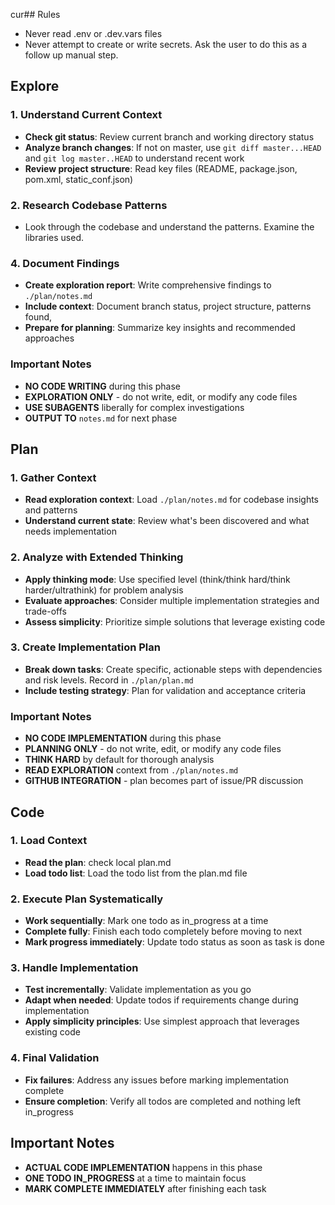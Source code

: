 cur## Rules
- Never read .env or .dev.vars files
- Never attempt to create or write secrets. Ask the user to do this as a follow up manual step.

## Explore

### 1. Understand Current Context
- **Check git status**: Review current branch and working directory status
- **Analyze branch changes**: If not on master, use `git diff master...HEAD` and `git log master..HEAD` to understand recent work
- **Review project structure**: Read key files (README, package.json, pom.xml, static_conf.json)

### 2. Research Codebase Patterns
- Look through the codebase and understand the patterns. Examine the libraries used.


### 4. Document Findings
- **Create exploration report**: Write comprehensive findings to `./plan/notes.md`
- **Include context**: Document branch status, project structure, patterns found, 
- **Prepare for planning**: Summarize key insights and recommended approaches

### Important Notes
- **NO CODE WRITING** during this phase
- **EXPLORATION ONLY** - do not write, edit, or modify any code files
- **USE SUBAGENTS** liberally for complex investigations
- **OUTPUT TO** `notes.md` for next phase

## Plan

### 1. Gather Context
- **Read exploration context**: Load `./plan/notes.md` for codebase insights and patterns
- **Understand current state**: Review what's been discovered and what needs implementation

### 2. Analyze with Extended Thinking
- **Apply thinking mode**: Use specified level (think/think hard/think harder/ultrathink) for problem analysis
- **Evaluate approaches**: Consider multiple implementation strategies and trade-offs
- **Assess simplicity**: Prioritize simple solutions that leverage existing code

### 3. Create Implementation Plan
- **Break down tasks**: Create specific, actionable steps with dependencies and risk levels. Record in `./plan/plan.md`
- **Include testing strategy**: Plan for validation and acceptance criteria

### Important Notes
- **NO CODE IMPLEMENTATION** during this phase
- **PLANNING ONLY** - do not write, edit, or modify any code files
- **THINK HARD** by default for thorough analysis
- **READ EXPLORATION** context from `./plan/notes.md`
- **GITHUB INTEGRATION** - plan becomes part of issue/PR discussion

## Code

### 1. Load Context
- **Read the plan**: check local plan.md
- **Load todo list**: Load the todo list from the plan.md file

### 2. Execute Plan Systematically
- **Work sequentially**: Mark one todo as in_progress at a time
- **Complete fully**: Finish each todo completely before moving to next
- **Mark progress immediately**: Update todo status as soon as task is done

### 3. Handle Implementation
- **Test incrementally**: Validate implementation as you go
- **Adapt when needed**: Update todos if requirements change during implementation
- **Apply simplicity principles**: Use simplest approach that leverages existing code

### 4. Final Validation
- **Fix failures**: Address any issues before marking implementation complete
- **Ensure completion**: Verify all todos are completed and nothing left in_progress

## Important Notes
- **ACTUAL CODE IMPLEMENTATION** happens in this phase
- **ONE TODO IN_PROGRESS** at a time to maintain focus
- **MARK COMPLETE IMMEDIATELY** after finishing each task